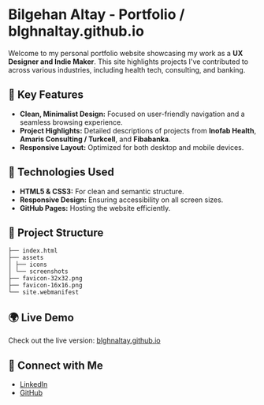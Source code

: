 # Bilgehan Altay - Portfolio / blghnaltay.github.io

Welcome to my personal portfolio website showcasing my work as a **UX Designer and Indie Maker**. This site highlights projects I've contributed to across various industries, including health tech, consulting, and banking.

## 🌟 Key Features
- **Clean, Minimalist Design:** Focused on user-friendly navigation and a seamless browsing experience.
- **Project Highlights:** Detailed descriptions of projects from **Inofab Health**, **Amaris Consulting / Turkcell**, and **Fibabanka**.
- **Responsive Layout:** Optimized for both desktop and mobile devices.

## 🚀 Technologies Used
- **HTML5 & CSS3:** For clean and semantic structure.
- **Responsive Design:** Ensuring accessibility on all screen sizes.
- **GitHub Pages:** Hosting the website efficiently.

## 📂 Project Structure
```
├── index.html
├── assets
│ ├── icons
│ └── screenshots
├── favicon-32x32.png
├── favicon-16x16.png
└── site.webmanifest
```

## 🌍 Live Demo
Check out the live version: [blghnaltay.github.io](https://blghnaltay.github.io/)

## 🤝 Connect with Me
- [LinkedIn](https://www.linkedin.com/in/bilgehan-altay/)
- [GitHub](https://github.com/blghnaltay)

